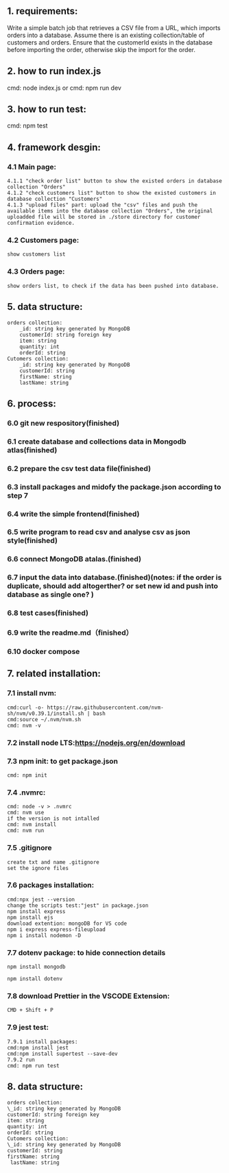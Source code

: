 ## 1. requirements:

Write a simple batch job that retrieves a CSV file from a URL, which imports orders into a database. Assume there is an existing collection/table of customers and orders. Ensure that the customerId exists in the database before importing the order, otherwise skip the import for the order.

## 2. how to run index.js

cmd: node index.js
or
cmd: npm run dev

## 3. how to run test:

cmd: npm test

## 4. framework desgin:

### 4.1 Main page:

    4.1.1 "check order list" button to show the existed orders in database collection "Orders"
    4.1.2 "check customers list" button to show the existed customers in database collection "Customers"
    4.1.3 "upload files" part: upload the "csv" files and push the available items into the database collection "Orders", the original uploadded file will be stored in ./store directory for customer confirmation evidence.

### 4.2 Customers page:

    show customers list

### 4.3 Orders page:

    show orders list, to check if the data has been pushed into database.

## 5. data structure:

    orders collection:
        _id: string key generated by MongoDB
        customerId: string foreign key
        item: string
        quantity: int
        orderId: string
    Cutomers collection:
        _id: string key generated by MongoDB
        customerId: string
        firstName: string
        lastName: string

## 6. process:

### 6.0 git new respository(finished)

### 6.1 create database and collections data in Mongodb atlas(finished)

### 6.2 prepare the csv test data file(finished)

### 6.3 install packages and midofy the package.json according to step 7

### 6.4 write the simple frontend(finished)

### 6.5 write program to read csv and analyse csv as json style(finished)

### 6.6 connect MongoDB atalas.(finished)

### 6.7 input the data into database.(finished)(notes: if the order is duplicate, should add altogerther? or set new id and push into database as single one? )

### 6.8 test cases(finished)

### 6.9 write the readme.md（finished）

### 6.10 docker compose

## 7. related installation:

### 7.1 install nvm:

    cmd:curl -o- https://raw.githubusercontent.com/nvm-sh/nvm/v0.39.1/install.sh | bash
    cmd:source ~/.nvm/nvm.sh
    cmd: nvm -v

### 7.2 install node LTS:https://nodejs.org/en/download

### 7.3 npm init: to get package.json

    cmd: npm init

### 7.4 .nvmrc:

    cmd: node -v > .nvmrc
    cmd: nvm use
    if the version is not intalled
    cmd: nvm install
    cmd: nvm run

### 7.5 .gitignore

    create txt and name .gitignore
    set the ignore files

### 7.6 packages installation:

    cmd:npx jest --version
    change the scripts test:"jest" in package.json
    npm install express
    npm install ejs
    download extention: mongoDB for VS code
    npm i express express-fileupload
    npm i install nodemon -D

### 7.7 dotenv package: to hide connection details

    npm install mongodb

    npm install dotenv

### 7.8 download Prettier in the VSCODE Extension:

    CMD + Shift + P

### 7.9 jest test:

    7.9.1 install packages:
    cmd:npm install jest
    cmd:npm install supertest --save-dev
    7.9.2 run
    cmd: npm run test

## 8. data structure:

    orders collection:
    \_id: string key generated by MongoDB
    customerId: string foreign key
    item: string
    quantity: int
    orderId: string
    Cutomers collection:
    \_id: string key generated by MongoDB
    customerId: string
    firstName: string
     lastName: string
